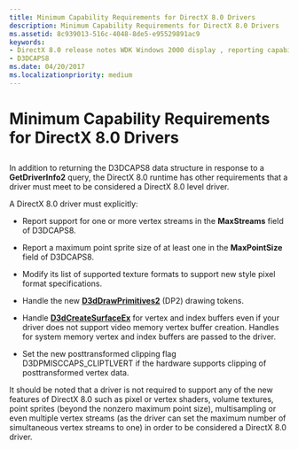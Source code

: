 ```yaml
---
title: Minimum Capability Requirements for DirectX 8.0 Drivers
description: Minimum Capability Requirements for DirectX 8.0 Drivers
ms.assetid: 8c939013-516c-4048-8de5-e95529891ac9
keywords:
- DirectX 8.0 release notes WDK Windows 2000 display , reporting capabilities
- D3DCAPS8
ms.date: 04/20/2017
ms.localizationpriority: medium
---
```


# Minimum Capability Requirements for DirectX 8.0 Drivers


## <span id="ddk_minimum_capability_requirements_for_directx_8_0_drivers_gg"></span><span id="DDK_MINIMUM_CAPABILITY_REQUIREMENTS_FOR_DIRECTX_8_0_DRIVERS_GG"></span>


In addition to returning the D3DCAPS8 data structure in response to a **GetDriverInfo2** query, the DirectX 8.0 runtime has other requirements that a driver must meet to be considered a DirectX 8.0 level driver.

A DirectX 8.0 driver must explicitly:

-   Report support for one or more vertex streams in the **MaxStreams** field of D3DCAPS8.

-   Report a maximum point sprite size of at least one in the **MaxPointSize** field of D3DCAPS8.

-   Modify its list of supported texture formats to support new style pixel format specifications.

-   Handle the new [**D3dDrawPrimitives2**](https://msdn.microsoft.com/library/windows/hardware/ff544704) (DP2) drawing tokens.

-   Handle [**D3dCreateSurfaceEx**](https://msdn.microsoft.com/library/windows/hardware/ff542840) for vertex and index buffers even if your driver does not support video memory vertex buffer creation. Handles for system memory vertex and index buffers are passed to the driver.

-   Set the new posttransformed clipping flag D3DPMISCCAPS\_CLIPTLVERT if the hardware supports clipping of posttransformed vertex data.

It should be noted that a driver is not required to support any of the new features of DirectX 8.0 such as pixel or vertex shaders, volume textures, point sprites (beyond the nonzero maximum point size), multisampling or even multiple vertex streams (as the driver can set the maximum number of simultaneous vertex streams to one) in order to be considered a DirectX 8.0 driver.

 

 






